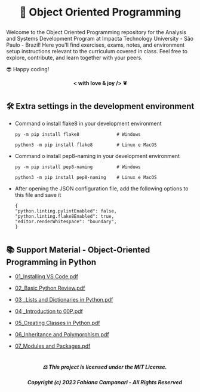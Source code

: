 # <p align="center"> 🧬 Object Oriented Programming 

Welcome to the Object Oriented Programming repository for the Analysis and Systems Development Program at Impacta Technology University - São Paulo - Brazil! 
Here you'll find exercises, exams, notes, and environment setup instructions relevant to the curriculum covered in class.
Feel free to explore, contribute, and learn together with your peers. 

😎 Happy coding!

#### <p align="center"> < with love & joy /> ❦

#

##  🛠️  Extra settings in the development environment


  - Command o install flake8 in your development environment

        py -m pip install flake8              # Windows

        python3 -m pip install flake8         # Linux e MacOS
    
  
  - Command o install pep8-naming in your development environment

        py -m pip install pep8-naming         # Windows
   
        python3 -m pip install pep8-naming    # Linux e MacOS
    

  - After opening the JSON configuration file, add the following options to this file and save it

        {
        "python.linting.pylintEnabled": false,
        "python.linting.flake8Enabled": true,
        "editor.renderWhitespace": "boundary",
        }

    #

## 📚 Support Material - Object-Oriented Programming in Python 

- [01_Installing VS Code.pdf](https://github.com/FabianaCampanari/2-POO_Vs/files/12450318/01_Installing.VS.Code.pdf)

- [02_Basic Python Review.pdf](https://github.com/FabianaCampanari/2-POO_Vs/files/12450386/02_Basic.Python.Review.pdf)

- [03 _Lists and Dictionaries in Python.pdf](https://github.com/FabianaCampanari/2-POO_Vs/files/12450408/03._Lists.and.Dictionaries.in.Python.pdf)

- [04 _Introduction to 00P.pdf](https://github.com/FabianaCampanari/2-POO_Vs/files/12450422/04._Introduction.to.00P.pdf)

- [05_Creating Classes in Python.pdf](https://github.com/FabianaCampanari/2-POO_Vs/files/12450437/05_Creating.Classes.in.Python.pdf)

- [06_Inheritance and Polymorphism.pdf](https://github.com/FabianaCampanari/2-POO_Vs/files/12450446/06_Inheritance.and.Polymorphism.pdf)

- [07_Modules and Packages.pdf](https://github.com/FabianaCampanari/2-POO_Vs/files/12450459/07_Modules.and.Packages.pdf)








     #

  ##### <p align="center"> ⚖︎ This project is licensed under the MIT License. </p>

  ##### <p align="center"> Copyright (c) 2023 Fabiana Campanari - All Rights Reserved </p>

    
